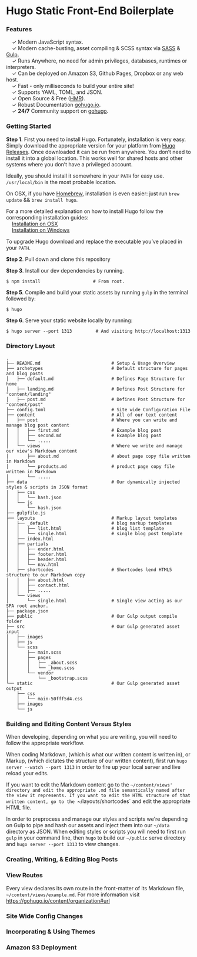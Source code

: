 # Hugo Static Front-End Boilerplate

### Features

&nbsp; &nbsp; ✓ Modern JavaScript syntax.<br>
&nbsp; &nbsp; ✓ Modern cache-busting, asset compiling & SCSS syntax via [SASS](http://sass-lang.com/) & [Gulp](http://gulpjs.com/).<br>
&nbsp; &nbsp; ✓ Runs Anywhere, no need for admin privileges, databases, runtimes or interpreters.<br>
&nbsp; &nbsp; ✓ Can be deployed on Amazon S3, Github Pages, Dropbox or any web host.<br>
&nbsp; &nbsp; ✓ Fast - only milliseconds to build your entire site!<br>
&nbsp; &nbsp; ✓ Supports YAML, TOML, and JSON.<br>
&nbsp; &nbsp; ✓ Open Source & Free ([HMR](https://github.com/spf13/hugo)).<br>
&nbsp; &nbsp; ✓ Robust Documentation [gohugo.io](https://gohugo.io/overview/introduction/).<br>
&nbsp; &nbsp; ✓ **24/7** Community support on [gohugo](https://discuss.gohugo.io/).<br>



### Getting Started

**Step 1**. First you need to install Hugo. Fortunately, installation is very easy. Simply download the appropriate version for your platform from [Hugo Releases](https://github.com/spf13/hugo/releases). Once downloaded it can be run from anywhere. You don’t need to install it into a global location. This works well for shared hosts and other systems where you don’t have a privileged account.

Ideally, you should install it somewhere in your `PATH` for easy use. `/usr/local/bin` is the most probable location.

On OSX, if you have [Homebrew](http://brew.sh/), installation is even easier: just run `brew update` && `brew install hugo`.

For a more detailed explanation on how to install Hugo follow the corresponding installation guides:<br>
&nbsp; &nbsp; [Installation on OSX](https://gohugo.io/tutorials/installing-on-mac/)<br>
&nbsp; &nbsp; [Installation on Windows](https://gohugo.io/tutorials/installing-on-windows/)

To upgrade Hugo download and replace the executable you’ve placed in your `PATH`.

**Step 2**. Pull down and clone this repository

**Step 3**. Install our dev dependencies by running.

```shell
$ npm install                    # From root.
```

**Step 5**. Compile and build your static assets by running `gulp` in the terminal followed by:

```shell
$ hugo                           
```

**Step 6**. Serve your static website locally by running:

```shell
$ hugo server --port 1313         # And visiting http://localhost:1313
```



### Directory Layout

```shell
.
├── README.md                           # Setup & Usage Overview
├── archetypes                          # Default structure for pages and blog posts
│   ├── default.md                      # Defines Page Structure for home
│   ├── landing.md                      # Defines Post Structure for "content/landing"
│   ├── post.md                         # Defines Post Structure for "content/post"
├── config.toml                         # Site wide Configuration File
├── content                             # All of our text content
│   ├── post                            # Where you can write and manage blog post content
│   │   ├── first.md                    # Example blog post
│   │   ├── second.md                   # Example blog post
│   │   └── .....
│   └── views                           # Where we write and manage our view's Markdown content
│       ├── about.md                    # about page copy file written in Markdown
│       └── products.md                 # product page copy file written in Markdown
│       └── .....
├── data                                # Our dynamically injected styles & scripts in JSON format
│   ├── css
│   │   └── hash.json
│   └── js
│       └── hash.json
├── gulpfile.js
├── layouts                             # Markup layout templates
│   ├── _default                        # blog markup templates
│   │   ├── list.html                   # blog list template
│   │   └── single.html                 # single blog post template
│   ├── index.html
│   ├── partials                        
│   │   ├── ender.html
│   │   ├── footer.html
│   │   ├── header.html
│   │   └── nav.html
│   ├── shortcodes                      # Shortcodes lend HTML5 structure to our Markdown copy
│   │   ├── about.html
│   │   ├── contact.html
│   │   ├── .....
│   └── views                           
│       └── single.html                 # Single view acting as our SPA root anchor.
├── package.json
├── public                              # Our Gulp output compile folder
├── src                                 # Our Gulp generated asset input
│   ├── images
│   ├── js
│   └── scss
│       ├── main.scss
│       ├── pages
│       │   ├── _about.scss
│       │   └── _home.scss
│       └── vendor
│           └── _bootstrap.scss
└── static                              # Our Gulp generated asset output
    ├── css
    │   └── main-50fff5d4.css
    ├── images
    └── js
```
### Building and Editing Content Versus Styles

When developing, depending on what you are writing, you will need to follow the appropriate workflow.

When coding Markdown, (which is what our written content is written in), or Markup, (which dictates the structure of our written content), first run `hugo server --watch --port 1313` in order to fire up your local server and live reload your edits.

If you want to edit the Markdown content go to the `~/content/views' directory and edit the appropriate .md file semantically named after the view it represents. If you want to edit the HTML structure of that written content, go to the `~/layouts/shortcodes` and edit the appropriate HTML file.

In order to preprocess and manage our styles and scripts we're depending on Gulp to pipe and hash our assets and inject them into our `~/data` directory as JSON. When editing styles or scripts you will need to first run `gulp` in your command line, then `hugo` to build our `~/public` serve directory and `hugo server --port 1313` to view changes.

### Creating, Writing, & Editing Blog Posts

### View Routes

Every view declares its own route in the front-matter of its Markdown file, `~/content/views/example.md`. For more information visit https://gohugo.io/content/organization#url

### Site Wide Config Changes

### Incorporating & Using Themes

### Amazon S3 Deployment
